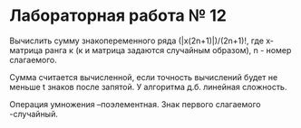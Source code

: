 # Лабораторная работа № 12

Вычислить сумму знакопеременного ряда (|х(2n+1)|)/(2n+1)!, где х-матрица ранга к (к и матрица задаются случайным образом), n - номер слагаемого.

Сумма считается вычисленной, если точность вычислений будет не меньше t знаков после запятой. У алгоритма д.б. линейная сложность.

Операция умножения –поэлементная. Знак первого слагаемого  -случайный.
